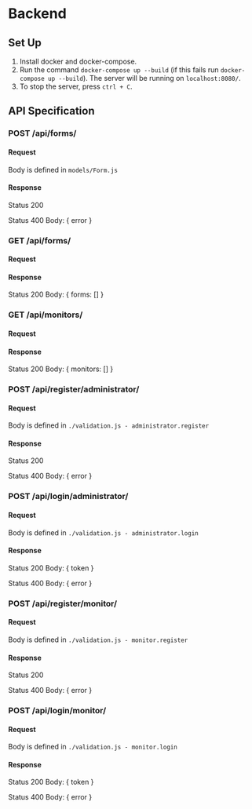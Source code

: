 # Backend

## Set Up

1. Install docker and docker-compose.
2. Run the command `docker-compose up --build` (if this fails run `docker-compose up --build`).
    The server will be running on `localhost:8080/`.
3. To stop the server, press `ctrl + C`.

## API Specification

### POST /api/forms/

#### Request

Body is defined in `models/Form.js`

#### Response

Status 200

Status 400
Body: { error }

### GET /api/forms/

#### Request

#### Response

Status 200
Body: { forms: [] }

### GET /api/monitors/

#### Request

#### Response

Status 200
Body: { monitors: [] }

### POST /api/register/administrator/

#### Request

Body is defined in `./validation.js - administrator.register`

#### Response

Status 200

Status 400
Body: { error }

### POST /api/login/administrator/

#### Request

Body is defined in `./validation.js - administrator.login`

#### Response

Status 200
Body: { token }

Status 400
Body: { error }

### POST /api/register/monitor/

#### Request

Body is defined in `./validation.js - monitor.register`

#### Response

Status 200

Status 400
Body: { error }

### POST /api/login/monitor/

#### Request

Body is defined in `./validation.js - monitor.login`

#### Response

Status 200
Body: { token }

Status 400
Body: { error }